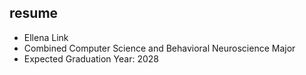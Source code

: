 ## resume

- Ellena Link
- Combined Computer Science and Behavioral Neuroscience Major
- Expected Graduation Year: 2028
